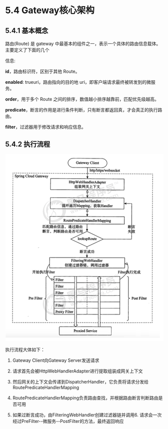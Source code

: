 # 5.4 Gateway核心架构

## 5.4.1 基本概念

路由(Route) 是 gateway 中最基本的组件之一，表示一个具体的路由信息载体。主要定义了下面的几个

信息:

**id**，路由标识符，区别于其他 Route。 

**enabled**: trueuri，路由指向的目的地 uri，即客户端请求最终被转发到的微服务。

**order**，用于多个 Route 之间的排序，数值越小排序越靠前，匹配优先级越高。

**predicate**，断言的作用是进行条件判断，只有断言都返回真，才会真正的执行路由。

**filter**，过滤器用于修改请求和响应信息。

## 5.4.2 执行流程

![执行流程图](./assets/执行流程.png)

执行流程大体如下：

1. Gateway Client向Gateway Server发送请求
2. 请求首先会被HttpWebHandlerAdapter进行提取组装成网关上下文
3. 然后网关的上下文会传递到DispatcherHandler，它负责将请求分发给RoutePredicateHandlerMapping


4. RoutePredicateHandlerMapping负责路由查找，并根据路由断言判断路由是否可用
5. 如果过断言成功，由FilteringWebHandler创建过滤器链并调用6. 请求会一次经过PreFilter--微服务--PostFilter的方法，最终返回响应

